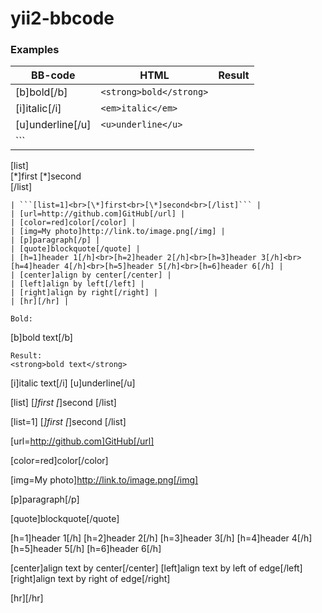 # yii2-bbcode

### Examples

| **BB-code** | **HTML**  | **Result** |
|-------------|-----------|------------|
| [b]bold[/b] | ```<strong>bold</strong>```
| [i]italic[/i] | ```<em>italic</em>```
| [u]underline[/u] | ```<u>underline</u>```
| ```
[list]<br>[\*]first
[\*]second<br>[/list]
``` |
| ```[list=1]<br>[\*]first<br>[\*]second<br>[/list]``` |
| [url=http://github.com]GitHub[/url] |
| [color=red]color[/color] |
| [img=My photo]http://link.to/image.png[/img] |
| [p]paragraph[/p] |
| [quote]blockquote[/quote] |
| [h=1]header 1[/h]<br>[h=2]header 2[/h]<br>[h=3]header 3[/h]<br>[h=4]header 4[/h]<br>[h=5]header 5[/h]<br>[h=6]header 6[/h] |
| [center]align by center[/center] |
| [left]align by left[/left] |
| [right]align by right[/right] |
| [hr][/hr] |

Bold:
```
[b]bold text[/b]
```
Result:
<strong>bold text</strong>

```
[i]italic text[/i]
[u]underline[/u]

[list]
[*]first
[*]second
[/list]

[list=1]
[*]first
[*]second
[/list]

[url=http://github.com]GitHub[/url]

[color=red]color[/color]

[img=My photo]http://link.to/image.png[/img]

[p]paragraph[/p]

[quote]blockquote[/quote]

[h=1]header 1[/h]
[h=2]header 2[/h]
[h=3]header 3[/h]
[h=4]header 4[/h]
[h=5]header 5[/h]
[h=6]header 6[/h]

[center]align text by center[/center]
[left]align text by left of edge[/left]
[right]align text by right of edge[/right]

[hr][/hr]
```
